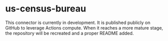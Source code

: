 # us-census-bureau

This connector is currently in development. It is published publicly on GitHub to leverage Actions compute. When it reaches a more mature stage, the repository will be recreated and a proper README added.